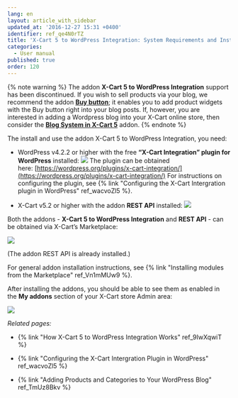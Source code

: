 ```yaml
---
lang: en
layout: article_with_sidebar
updated_at: '2016-12-27 15:31 +0400'
identifier: ref_qe4N0rTZ
title: 'X-Cart 5 to WordPress Integration: System Requirements and Installation'
categories:
  - User manual
published: true
order: 120
---
```

{% note warning %} 
The addon **X-Cart 5 to WordPress Integration** support has been discontinued. If you wish to sell products via your blog, we recommend the addon **[Buy button](https://market.x-cart.com/addons/buy-button.html "X-Cart 5 to WordPress Integration")**; it enables you to add product widgets with the Buy button right into your blog posts. If, however, you are interested in adding a Wordpress blog into your X-Cart online store, then consider the **[Blog System in X-Cart 5](https://market.x-cart.com/addons/blog-system-in-xcart-5.html "X-Cart 5 to WordPress Integration")** addon. 
{% endnote %}

The install and use the addon X-Cart 5 to WordPress Integration, you need:

*   WordPress v4.2.2 or higher with the free **“X-Cart Integration” plugin for WordPress** installed:
    ![]({{site.baseurl}}/attachments/8750578/8719414.png)
    The plugin can be obtained here: [https://wordpress.org/plugins/x-cart-integration/](https://wordpress.org/plugins/x-cart-integration/)
    For instructions on configuring the plugin, see {% link "Configuring the X-Cart Intergration plugin in WordPress" ref_wacvoZl5 %}.

*   X-Cart v5.2 or higher with the addon **REST API** installed:
    ![]({{site.baseurl}}/attachments/8750578/8719391.png)

Both the addons - **X-Cart 5 to WordPress Integration** and **REST API** - can be obtained via X-Cart’s Marketplace:

![]({{site.baseurl}}/attachments/8750578/8719393.png)

(The addon REST API is already installed.)

For general addon installation instructions, see {% link "Installing modules from the Marketplace" ref_Vn1mMUw9 %}.

After installing the addons, you should be able to see them as enabled in the **My addons** section of your X-Cart store Admin area:

![]({{site.baseurl}}/attachments/8750578/8719394.png)

_Related pages:_

*   {% link "How X-Cart 5 to WordPress Integration Works" ref_9IwXqwiT %}

*   {% link "Configuring the X-Cart Intergration Plugin in WordPress" ref_wacvoZl5 %}

*   {% link "Adding Products and Categories to Your WordPress Blog" ref_TmUz8Bkv %}
